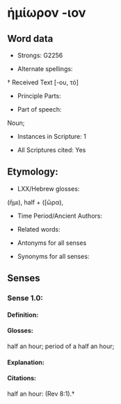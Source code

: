 # ἡμίωρον -ιον

<!-- Status: S2=NeedsReview -->
<!-- Lexica used for edits:BDAG, LN   -->

## Word data

* Strongs: G2256

* Alternate spellings:

†  Received Text [-ου, τό]

* Principle Parts: 


* Part of speech: 

Noun;

* Instances in Scripture: 1

* All Scriptures cited: Yes

## Etymology: 


* LXX/Hebrew glosses: 

(ἥμι), half + ([ὥρα),

* Time Period/Ancient Authors: 


* Related words: 

* Antonyms for all senses

* Synonyms for all senses: 


## Senses 


### Sense  1.0: 

#### Definition: 

#### Glosses: 

half an hour; period of a half an hour;

#### Explanation: 


#### Citations: 

half an hour: (Rev 8:1).†
